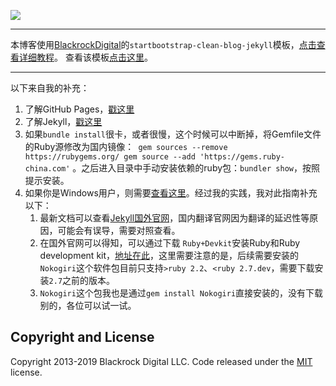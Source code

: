 ![](https://img.shields.io/github/license/wangzzleo/wangzzleo.github.io?style=flat-square)  
***
本博客使用[BlackrockDigital](https://github.com/BlackrockDigital)的`startbootstrap-clean-blog-jekyll`模板，[点击查看详细教程](https://github.com/BlackrockDigital/startbootstrap-clean-blog-jekyll)。
查看该模板[点击这里](http://blackrockdigital.github.io/startbootstrap-clean-blog-jekyll/)。
***
以下来自我的补充：  
1. 了解GitHub Pages，[戳这里](https://pages.github.com/)  
2. 了解Jekyll，[戳这里](http://jekyllcn.com/)  
3. 如果`bundle install`很卡，或者很慢，这个时候可以中断掉，将Gemfile文件的Ruby源修改为国内镜像：```
gem sources --remove https://rubygems.org/
gem source --add 'https://gems.ruby-china.com'``` 。之后进入目录中手动安装依赖的ruby包：`bundler show`，按照提示安装。  
4. 如果你是Windows用户，则需要[查看这里](http://jekyllcn.com/docs/windows/#installation)。经过我的实践，我对此指南补充以下：
	1. 最新文档可以查看[Jekyll国外官网](https://rubyinstaller.org/downloads/)，国内翻译官网因为翻译的延迟性等原因，可能会有误导，需要对照查看。
	2. 在国外官网可以得知，可以通过下载 `Ruby+Devkit`安装Ruby和Ruby development kit，[地址在此](https://rubyinstaller.org/downloads/)，这里需要注意的是，后续需要安装的`Nokogiri`这个软件包目前只支持`>ruby 2.2`、`<ruby 2.7.dev`，需要下载安装`2.7`之前的版本。
	3. `Nokogiri`这个包我也是通过`gem install Nokogiri`直接安装的，没有下载别的，各位可以试一试。


## Copyright and License

Copyright 2013-2019 Blackrock Digital LLC. Code released under the [MIT](https://github.com/BlackrockDigital/startbootstrap-clean-blog-jekyll/blob/gh-pages/LICENSE) license.
